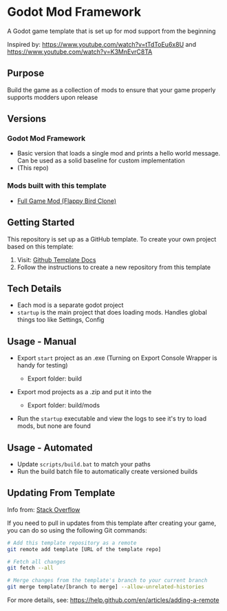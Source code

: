 # Godot Mod Framework
A Godot game template that is set up for mod support from the beginning

Inspired by: https://www.youtube.com/watch?v=tTdToEu6x8U and https://www.youtube.com/watch?v=K3MnEvrC8TA

## Purpose

Build the game as a collection of mods to ensure that your game properly supports modders upon release

## Versions

### Godot Mod Framework
 - Basic version that loads a single mod and prints a hello world message. Can be used as a solid baseline for custom implementation
 - (This repo)

### Mods built with this template
 - [Full Game Mod (Flappy Bird Clone)](https://github.com/ThomasSilloway/Godot-Mod-Framework-Flappy-Bird-Clone)

## Getting Started

This repository is set up as a GitHub template. To create your own project based on this template:

1. Visit: [Github Template Docs](https://docs.github.com/en/repositories/creating-and-managing-repositories/creating-a-repository-from-a-template)
2. Follow the instructions to create a new repository from this template

## Tech Details

- Each mod is a separate godot project
- `startup` is the main project that does loading mods. Handles global things too like Settings, Config

## Usage - Manual

- Export `start` project as an .exe (Turning on Export Console Wrapper is handy for testing)
  - Export folder: build
- Export mod projects as a .zip and put it into the 
  - Export folder: build/mods

- Run the `startup` executable and view the logs to see it's try to load mods, but none are found

## Usage - Automated
- Update `scripts/build.bat` to match your paths
- Run the build batch file to automatically create versioned builds

## Updating From Template

Info from: [Stack Overflow](https://stackoverflow.com/questions/56577184/github-pull-changes-from-a-template-repository)

If you need to pull in updates from this template after creating your game, you can do so using the following Git commands:

```bash
# Add this template repository as a remote
git remote add template [URL of the template repo]

# Fetch all changes
git fetch --all

# Merge changes from the template's branch to your current branch
git merge template/[branch to merge] --allow-unrelated-histories
```

For more details, see: https://help.github.com/en/articles/adding-a-remote

